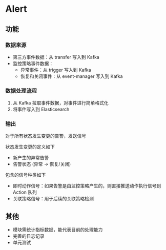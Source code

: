 # Alert


## 功能

### 数据来源

- 第三方事件数据：从 transfer 写入到 Kafka
- 监控策略事件数据：
    - 异常事件：从 trigger 写入到 Kafka
    - 恢复和关闭事件：从 event-manager 写入到 Kafka

### 数据处理流程

1. 从 Kafka 拉取事件数据，对事件进行简单格式化
2. 将事件写入到 Elasticsearch

 
### 输出
    
对于所有状态发生变更的告警，发送信号

状态发生变更的定义如下
- 新产生的异常告警
- 告警状态 (异常 -> 恢复/关闭)

包含的信号种类如下
- 即时动作信号：如果告警是由监控策略产生的，则直接推送动作执行信号到 Action 队列
- 关联策略信号：用于后续的关联策略检测


## 其他

- 模块需统计指标数据，能代表目前的处理能力
- 完善的日志记录
- 单元测试
